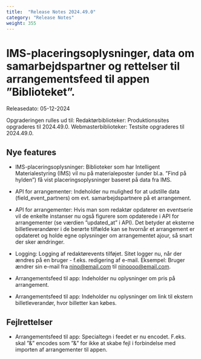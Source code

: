 ```yaml
---
title:  "Release Notes 2024.49.0"
category: "Release Notes"
weight: 355
---  
```


# IMS-placeringsoplysninger, data om samarbejdspartner og rettelser til arrangementsfeed til appen ”Biblioteket”.  

Releasedato: 05-12-2024

Opgraderingen rulles ud til: 
Redaktørbiblioteker: Produktionssites opgraderes til 2024.49.0. 
Webmasterbiblioteker: Testsite opgraderes til 2024.49.0. 

## Nye features 
- IMS-placeringsoplysninger: Biblioteker som har Intelligent Materialestyring (IMS) vil nu på materialeposter (under bl.a. ”Find på hylden”) få vist placeringsoplysninger baseret på data fra IMS. 

- API for arrangementer: Indeholder nu mulighed for at udstille data (field_event_partners) om evt. samarbejdspartnere på et arrangement.

- API for arrangementer: Hvis man som redaktør opdaterer en eventserie vil de enkelte instanser nu også figurere som opdaterede i API for arrangementer (se  værdien ”updated_at” i API). Det betyder at eksterne billetleverandører i de berørte tilfælde kan se hvornår et arrangement er opdateret og holde egne oplysninger om arrangementet ajour, så snart der sker ændringer. 

- Logging: Logging af redaktørevents tilføjet. Sitet logger nu, når der ændres på en bruger - f.eks. redigering af e-mail. Eksempel: Bruger ændrer sin e-mail fra nino@email.com til ninoooo@email.com. 

- Arrangementsfeed til app: Indeholder nu oplysninger om pris på arrangement. 

- Arrangementsfeed til app: Indeholder nu oplysninger om link til ekstern billetleverandør, hvor billetter kan købes. 

## Fejlrettelser
- Arrangementsfeed til app:  Specialtegn i feedet er nu encodet. F.eks. skal ”&” encodes som ”&amp;” for ikke at skabe fejl i forbindelse med importen af arrangementer til appen. 
